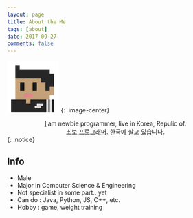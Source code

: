 ```yaml
---
layout: page
title: About the Me
tags: [about]
date: 2017-09-27
comments: false
---
```


![avatar_lenir](/assets/img/avatar_only_profile_square.png)
{: .image-center}

<center><a href="https://github.com/lenir"><b>I</b></a> am newbie programmer, live in Korea, Repulic of. <br> <a href="https://github.com/lenir">초보 프로그래머</a>. 한국에 살고 있습니다.</center>
{: .notice}

## Info
* Male
* Major in Computer Science & Engineering
* Not specialist in some part.. yet
* Can do : Java, Python, JS, C++, etc.
* Hobby : game, weight training
